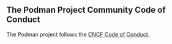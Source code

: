 ## The Podman Project Community Code of Conduct

The Podman project follows the [CNCF Code of Conduct](https://github.com/cncf/foundation/blob/main/code-of-conduct.md).
